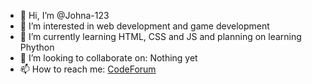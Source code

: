 - 👋 Hi, I’m @Johna-123
- 👀 I’m interested in web development and game development
- 🌱 I’m currently learning HTML, CSS and JS and planning on learning Phython
- 💞️ I’m looking to collaborate on: Nothing yet
- 📫 How to reach me: <a href="https://codeforum.org/index.php?conversations/add&to=Johna">CodeForum</a>
